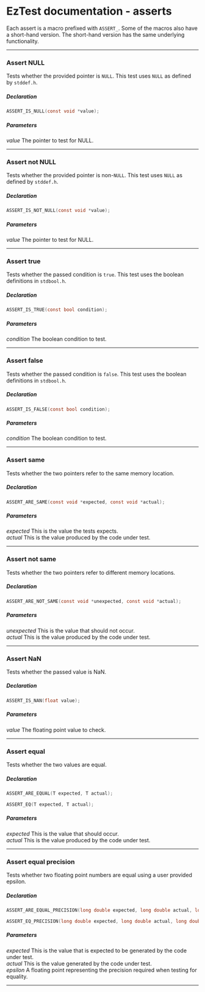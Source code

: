 # EzTest documentation - asserts
Each assert is a macro prefixed with ```ASSERT_```. Some of the macros also have a short-hand version. The short-hand 
version has the same underlying functionality.

---

### Assert NULL
Tests whether the provided pointer is ```NULL```. This test uses ```NULL``` as defined by ```stddef.h```.

##### Declaration
```C
ASSERT_IS_NULL(const void *value);
```
##### Parameters
<i>value</i> The pointer to test for NULL. 

---

### Assert not NULL
Tests whether the provided pointer is non-```NULL```. This test uses ```NULL``` as defined by ```stddef.h```.

##### Declaration
```C
ASSERT_IS_NOT_NULL(const void *value);
```
##### Parameters
<i>value</i> The pointer to test for NULL. 

---

### Assert true
Tests whether the passed condition is ```true```. This test uses the boolean definitions in ```stdbool.h```.

##### Declaration
```C
ASSERT_IS_TRUE(const bool condition);
```
##### Parameters
<i>condition</i> The boolean condition to test. 

---

### Assert false
Tests whether the passed condition is ```false```. This test uses the boolean definitions in ```stdbool.h```.

##### Declaration
```C
ASSERT_IS_FALSE(const bool condition);
```
##### Parameters
<i>condition</i> The boolean condition to test. 

---

### Assert same
Tests whether the two pointers refer to the same memory location.

##### Declaration
```C
ASSERT_ARE_SAME(const void *expected, const void *actual);
```
##### Parameters
<i>expected</i> This is the value the tests expects.    
<i>actual</i> This is the value produced by the code under test.

---

### Assert not same
Tests whether the two pointers refer to different memory locations.

##### Declaration
```C
ASSERT_ARE_NOT_SAME(const void *unexpected, const void *actual);
```
##### Parameters
<i>unexpected</i> This is the value that should not occur.    
<i>actual</i> This is the value produced by the code under test.

---

### Assert NaN
Tests whether the passed value is NaN.

##### Declaration
```C
ASSERT_IS_NAN(float value);
```
##### Parameters
<i>value</i> The floating point value to check.

---

### Assert equal
Tests whether the two values are equal.

##### Declaration
```C
ASSERT_ARE_EQUAL(T expected, T actual);

ASSERT_EQ(T expected, T actual);
```
##### Parameters 
<i>expected</i> This is the value that should occur.    
<i>actual</i> This is the value produced by the code under test.

---

### Assert equal precision
Tests whether two floating point numbers are equal using a user provided epsilon.

##### Declaration
```C
ASSERT_ARE_EQUAL_PRECISION(long double expected, long double actual, long double  epsilon);

ASSERT_EQ_PRECISION(long double expected, long double actual, long double  epsilon);
```
##### Parameters 
<i>expected</i> This is the value that is expected to be generated by the code under test.    
<i>actual</i> This is the value generated by the code under test.    
<i>epsilon</i> A floating point representing the precision required when testing for equality.

---
